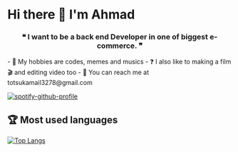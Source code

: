 <!-- START -->

# Hi there 👋 I'm Ahmad

<!-- About personal -->

<h3 align="center"> ❝ I want to be a back end Developer in one of biggest e-commerce. ❞ </h3>
- 📘 My hobbies are codes, memes and musics
- ❓ I also like to making a film 🎬 and editing video too
- 📩 You can reach me at totsukamail3278@gmail.com

[![spotify-github-profile](https://spotify-github-profile.vercel.app/api/view?uid=5258vhjmjbihshviqs4l25d6j&cover_image=true&theme=default)](https://spotify-github-profile.vercel.app/api/view?uid=5258vhjmjbihshviqs4l25d6j&redirect=true)

## 🏆 Most used languages

<!-- Most languages -->

[![Top Langs](https://github-readme-stats.vercel.app/api/top-langs/?username=Ahmad3296&layout=compact)](https://github.com/Ahmad3296/github-readme-stats)

<!-- END -->
